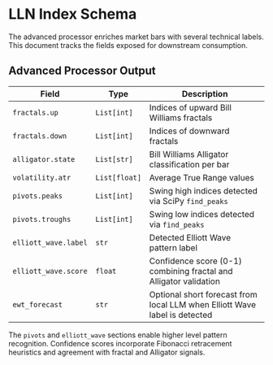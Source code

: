 # LLN Index Schema

The advanced processor enriches market bars with several technical labels.  
This document tracks the fields exposed for downstream consumption.

## Advanced Processor Output

| Field | Type | Description |
|-------|------|-------------|
| `fractals.up` | `List[int]` | Indices of upward Bill Williams fractals |
| `fractals.down` | `List[int]` | Indices of downward fractals |
| `alligator.state` | `List[str]` | Bill Williams Alligator classification per bar |
| `volatility.atr` | `List[float]` | Average True Range values |
| `pivots.peaks` | `List[int]` | Swing high indices detected via SciPy `find_peaks` |
| `pivots.troughs` | `List[int]` | Swing low indices detected via `find_peaks` |
| `elliott_wave.label` | `str` | Detected Elliott Wave pattern label |
| `elliott_wave.score` | `float` | Confidence score (0-1) combining fractal and Alligator validation |
| `ewt_forecast` | `str` | Optional short forecast from local LLM when Elliott Wave label is detected |

The `pivots` and `elliott_wave` sections enable higher level pattern
recognition.  Confidence scores incorporate Fibonacci retracement
heuristics and agreement with fractal and Alligator signals.
